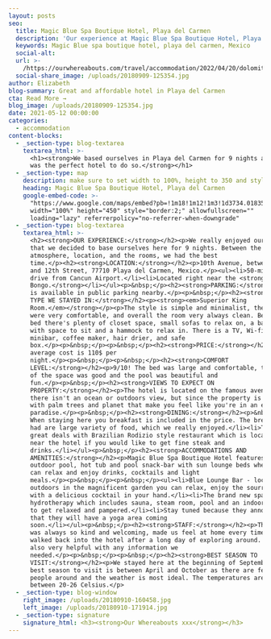 ```yaml
---
layout: posts
seo:
  title: Magic Blue Spa Boutique Hotel, Playa del Carmen
  description: 'Our experience at Magic Blue Spa Boutique Hotel, Playa del Carmen. '
  keywords: Magic Blue spa boutique hotel, playa del carmen, Mexico
  social-alt:
  url: >-
    /https://ourwhereabouts.com/travel/accommodation/2022/04/20/dolomites-travel-guide.html
  social-share_image: /uploads/20180909-125354.jpg
author: Elizabeth
blog-summary: Great and affordable hotel in Playa del Carmen
cta: Read More →
blog_image: /uploads/20180909-125354.jpg
date: 2021-05-12 00:00:00
categories:
  - accommodation
content-blocks:
  - _section-type: blog-textarea
    textarea_html: >-
      <h1><strong>We based ourselves in Playa del Carmen for 9 nights and this
      was the perfect hotel to do so.</strong></h1>
  - _section-type: map
    description: make sure to set width to 100%, height to 350 and style to border 2
    heading: Magic Blue Spa Boutique Hotel, Playa del Carmen
    google-embed-code: >-
      "https://www.google.com/maps/embed?pb=!1m18!1m12!1m3!1d3734.0183514810246!2d-87.0749037855318!3d20.628108786216664!2m3!1f0!2f0!3f0!3m2!1i1024!2i768!4f13.1!3m3!1m2!1s0x8f4e432689393727%3A0x940764ca4a131202!2sMagic%20Blue%20Spa%20Boutique%20Hotel%20Playa%20del%20Carmen!5e0!3m2!1sen!2sil!4v1653842748044!5m2!1sen!2sil"
      width="100%" height="450" style="border:2;" allowfullscreen=""
      loading="lazy" referrerpolicy="no-referrer-when-downgrade"
  - _section-type: blog-textarea
    textarea_html: >-
      <h2><strong>OUR EXPERIENCE:</strong></h2><p>We really enjoyed our stay
      that we decided to base ourselves here for 9 nights. Between the
      atmosphere, location, and the rooms, we had the best
      time.</p><h2><strong>LOCATION:</strong></h2><p>10th Avenue, between 10th
      and 12th Street, 77710 Playa del Carmen, Mexico.</p><ul><li>50-minute
      drive from Cancun Airport.</li><li>Located right near the <strong>Coco
      Bongo.</strong></li></ul><p>&nbsp;</p><h2><strong>PARKING:</strong></h2><p>Park
      is available in public parking nearby.</p><p>&nbsp;</p><h2><strong>ROOM
      TYPE WE STAYED IN:</strong></h2><p><strong><em>Superior King
      Room.</em></strong></p><p>The style is simple and minimalist, the beds
      were very comfortable, and overall the room very always clean. Besides the
      bed there's plenty of closet space, small sofas to relax on, a balcony
      with space to sit and a hammock to relax in. There is a TV, Wi-fi,
      minibar, coffee maker, hair drier, and safe
      box.</p><p>&nbsp;</p><p>&nbsp;</p><h2><strong>PRICE:</strong></h2><p>The
      average cost is 110$ per
      night.</p><p>&nbsp;</p><p>&nbsp;</p><h2><strong>COMFORT
      LEVEL:</strong></h2><p>9/10! The bed was large and comfortable, the layout
      of the space was good and the pool was beautiful and
      fun.</p><p>&nbsp;</p><h2><strong>VIEWS TO EXPECT ON
      PROPERTY:</strong></h2><p>The hotel is located on the famous avenue so
      there isn't an ocean or outdoors view, but since the property is filled
      with palm trees and planet that make you feel like you're in an exotic
      paradise.</p><p>&nbsp;</p><h2><strong>DINING:</strong></h2><p>&nbsp;</p><ul><li>Breakfast:
      When staying here you breakfast is included in the price. The breakfast
      had are large variety of food, which we really enjoyed.</li><li>They have
      great deals with Brazilian Rodizio style restaurant which is located right
      near the hotel if you would like to get fine steak and
      drinks.</li></ul><p>&nbsp;</p><h2><strong>ACCOMMODATIONS AND
      AMENITIES:</strong></h2><p>Magic Blue Spa Boutique Hotel features a great
      outdoor pool, hot tub and pool snack-bar with sun lounge beds where guests
      can relax and enjoy drinks, cocktails and light
      meals.</p><p>&nbsp;</p><p>&nbsp;</p><ul><li>Blue Lounge Bar - located
      outdoors in the magnificent garden you can relax, enjoy the sourrounding
      with a delicious cocktail in your hand.</li><li>The brand new spa offers
      hydrotherapy which includes sauna, steam room, pool and an indoor hot tub
      to get relaxed and pampered.</li><li>Stay tuned because they announced
      that they will have a yoga area coming
      soon.</li></ul><p>&nbsp;</p><h2><strong>STAFF:</strong></h2><p>The staff
      was always so kind and welcoming, made us feel at home every time we
      walked back into the hotel after a long day of exploring around. They were
      also very helpful with any information we
      needed.</p><p>&nbsp;</p><p>&nbsp;</p><h2><strong>BEST SEASON TO
      VISIT:</strong></h2><p>We stayed here at the beginning of September. The
      best season to visit is between April and October as there are fewer
      people around and the weather is most ideal. The temperatures are also
      between 20-26 Celsius.</p>
  - _section-type: blog-window
    right_image: /uploads/20180910-160458.jpg
    left_image: /uploads/20180910-171914.jpg
  - _section-type: signature
    signature_html: <h3><strong>Our Whereabouts xxx</strong></h3>
---
```

